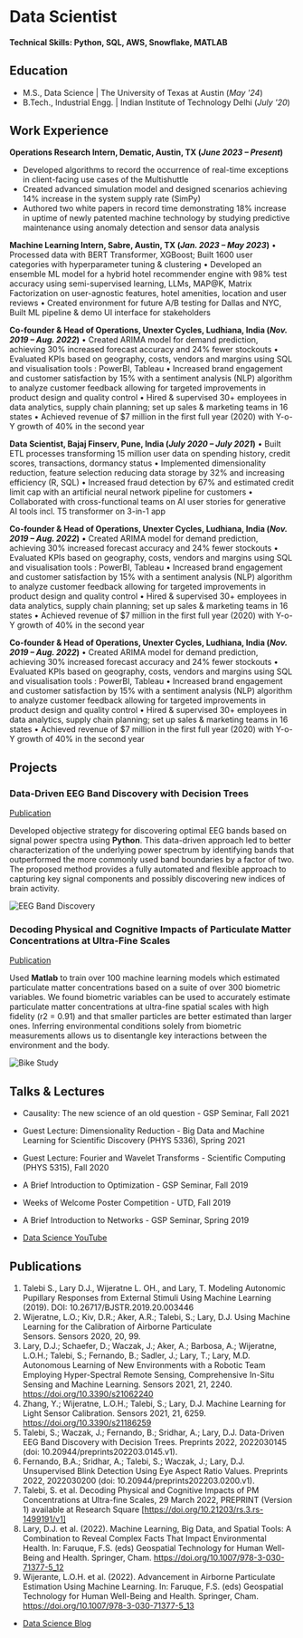 # Data Scientist

#### Technical Skills: Python, SQL, AWS, Snowflake, MATLAB

## Education
- M.S., Data Science | The University of Texas at Austin (_May '24_)	 			        		
- B.Tech., Industrial Engg. | Indian Institute of Technology Delhi (_July '20_)

## Work Experience
**Operations Research Intern, Dematic, Austin, TX (_June 2023 – Present_)**
- Developed algorithms to record the occurrence of real-time exceptions in client-facing use cases of the Multishuttle
- Created advanced simulation model and designed scenarios achieving 14% increase in the system supply rate (SimPy)
- Authored two white papers in record time demonstrating 18% increase in uptime of newly patented machine technology by studying predictive maintenance using anomaly detection and sensor data analysis

**Machine Learning Intern, Sabre, Austin, TX (_Jan. 2023 – May 2023_)**
• Processed data with BERT Transformer, XGBoost; Built 1600 user categories with hyperparameter tuning & clustering
• Developed an ensemble ML model for a hybrid hotel recommender engine with 98% test accuracy using semi-supervised learning, LLMs, MAP@K, Matrix Factorization on user-agnostic features, hotel amenities, location and user reviews
• Created environment for future A/B testing for Dallas and NYC, Built ML pipeline & demo UI interface for stakeholders

**Co-founder & Head of Operations, Unexter Cycles, Ludhiana, India (_Nov. 2019 – Aug. 2022_)**
• Created ARIMA model for demand prediction, achieving 30% increased forecast accuracy and 24% fewer stockouts
• Evaluated KPIs based on geography, costs, vendors and margins using SQL and visualisation tools : PowerBI, Tableau
• Increased brand engagement and customer satisfaction by 15% with a sentiment analysis (NLP) algorithm to analyze customer feedback allowing for targeted improvements in product design and quality control
• Hired & supervised 30+ employees in data analytics, supply chain planning; set up sales & marketing teams in 16 states
• Achieved revenue of $7 million in the first full year (2020) with Y-o-Y growth of 40% in the second year

**Data Scientist, Bajaj Finserv, Pune, India (_July 2020 – July 2021_)**
• Built ETL processes transforming 15 million user data on spending history, credit scores, transactions, dormancy status
• Implemented dimensionality reduction, feature selection reducing data storage by 32% and increasing efficiency (R, SQL)
• Increased fraud detection by 67% and estimated credit limit cap with an artificial neural network pipeline for customers
• Collaborated with cross-functional teams on AI user stories for generative AI tools incl. T5 transformer on 3-in-1 app

**Co-founder & Head of Operations, Unexter Cycles, Ludhiana, India (_Nov. 2019 – Aug. 2022_)**
• Created ARIMA model for demand prediction, achieving 30% increased forecast accuracy and 24% fewer stockouts
• Evaluated KPIs based on geography, costs, vendors and margins using SQL and visualisation tools : PowerBI, Tableau
• Increased brand engagement and customer satisfaction by 15% with a sentiment analysis (NLP) algorithm to analyze customer feedback allowing for targeted improvements in product design and quality control
• Hired & supervised 30+ employees in data analytics, supply chain planning; set up sales & marketing teams in 16 states
• Achieved revenue of $7 million in the first full year (2020) with Y-o-Y growth of 40% in the second year

**Co-founder & Head of Operations, Unexter Cycles, Ludhiana, India (_Nov. 2019 – Aug. 2022_)**
• Created ARIMA model for demand prediction, achieving 30% increased forecast accuracy and 24% fewer stockouts
• Evaluated KPIs based on geography, costs, vendors and margins using SQL and visualisation tools : PowerBI, Tableau
• Increased brand engagement and customer satisfaction by 15% with a sentiment analysis (NLP) algorithm to analyze customer feedback allowing for targeted improvements in product design and quality control
• Hired & supervised 30+ employees in data analytics, supply chain planning; set up sales & marketing teams in 16 states
• Achieved revenue of $7 million in the first full year (2020) with Y-o-Y growth of 40% in the second year

## Projects
### Data-Driven EEG Band Discovery with Decision Trees
[Publication](https://www.mdpi.com/1424-8220/22/8/3048)

Developed objective strategy for discovering optimal EEG bands based on signal power spectra using **Python**. This data-driven approach led to better characterization of the underlying power spectrum by identifying bands that outperformed the more commonly used band boundaries by a factor of two. The proposed method provides a fully automated and flexible approach to capturing key signal components and possibly discovering new indices of brain activity.

![EEG Band Discovery](/assets/img/eeg_band_discovery.jpeg)

### Decoding Physical and Cognitive Impacts of Particulate Matter Concentrations at Ultra-Fine Scales
[Publication](https://www.mdpi.com/1424-8220/22/11/4240)

Used **Matlab** to train over 100 machine learning models which estimated particulate matter concentrations based on a suite of over 300 biometric variables. We found biometric variables can be used to accurately estimate particulate matter concentrations at ultra-fine spatial scales with high fidelity (r2 = 0.91) and that smaller particles are better estimated than larger ones. Inferring environmental conditions solely from biometric measurements allows us to disentangle key interactions between the environment and the body.

![Bike Study](/assets/img/bike_study.jpeg)

## Talks & Lectures
- Causality: The new science of an old question - GSP Seminar, Fall 2021
- Guest Lecture: Dimensionality Reduction - Big Data and Machine Learning for Scientific Discovery (PHYS 5336), Spring 2021
- Guest Lecture: Fourier and Wavelet Transforms - Scientific Computing (PHYS 5315), Fall 2020
- A Brief Introduction to Optimization - GSP Seminar, Fall 2019
- Weeks of Welcome Poster Competition - UTD, Fall 2019
- A Brief Introduction to Networks - GSP Seminar, Spring 2019

- [Data Science YouTube](https://www.youtube.com/channel/UCa9gErQ9AE5jT2DZLjXBIdA)

## Publications
1. Talebi S., Lary D.J., Wijeratne L. OH., and Lary, T. Modeling Autonomic Pupillary Responses from External Stimuli Using Machine Learning (2019). DOI: 10.26717/BJSTR.2019.20.003446
2. Wijeratne, L.O.; Kiv, D.R.; Aker, A.R.; Talebi, S.; Lary, D.J. Using Machine Learning for the Calibration of Airborne Particulate Sensors. Sensors 2020, 20, 99.
3. Lary, D.J.; Schaefer, D.; Waczak, J.; Aker, A.; Barbosa, A.; Wijeratne, L.O.H.; Talebi, S.; Fernando, B.; Sadler, J.; Lary, T.; Lary, M.D. Autonomous Learning of New Environments with a Robotic Team Employing Hyper-Spectral Remote Sensing, Comprehensive In-Situ Sensing and Machine Learning. Sensors 2021, 21, 2240. https://doi.org/10.3390/s21062240
4. Zhang, Y.; Wijeratne, L.O.H.; Talebi, S.; Lary, D.J. Machine Learning for Light Sensor Calibration. Sensors 2021, 21, 6259. https://doi.org/10.3390/s21186259
5. Talebi, S.; Waczak, J.; Fernando, B.; Sridhar, A.; Lary, D.J. Data-Driven EEG Band Discovery with Decision Trees. Preprints 2022, 2022030145 (doi: 10.20944/preprints202203.0145.v1).
6. Fernando, B.A.; Sridhar, A.; Talebi, S.; Waczak, J.; Lary, D.J. Unsupervised Blink Detection Using Eye Aspect Ratio Values. Preprints 2022, 2022030200 (doi: 10.20944/preprints202203.0200.v1).
7. Talebi, S. et al. Decoding Physical and Cognitive Impacts of PM Concentrations at Ultra-fine Scales, 29 March 2022, PREPRINT (Version 1) available at Research Square [https://doi.org/10.21203/rs.3.rs-1499191/v1]
8. Lary, D.J. et al. (2022). Machine Learning, Big Data, and Spatial Tools: A Combination to Reveal Complex Facts That Impact Environmental Health. In: Faruque, F.S. (eds) Geospatial Technology for Human Well-Being and Health. Springer, Cham. https://doi.org/10.1007/978-3-030-71377-5_12
9. Wijerante, L.O.H. et al. (2022). Advancement in Airborne Particulate Estimation Using Machine Learning. In: Faruque, F.S. (eds) Geospatial Technology for Human Well-Being and Health. Springer, Cham. https://doi.org/10.1007/978-3-030-71377-5_13

- [Data Science Blog](https://medium.com/@shawhin)
